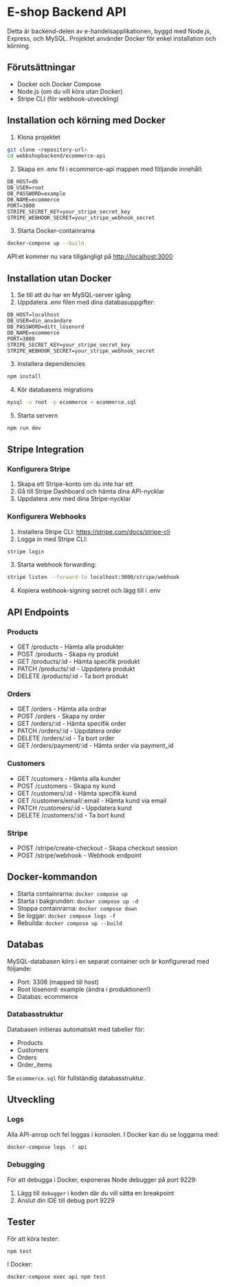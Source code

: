 # E-shop Backend API

Detta är backend-delen av e-handelsapplikationen, byggd med Node.js, Express, och MySQL. Projektet använder Docker för enkel installation och körning.

## Förutsättningar

- Docker och Docker Compose
- Node.js (om du vill köra utan Docker)
- Stripe CLI (för webhook-utveckling)

## Installation och körning med Docker

1. Klona projektet
```bash
git clone <repository-url>
cd webbshopbackend/ecommerce-api
```

2. Skapa en .env fil i ecommerce-api mappen med följande innehåll:
```env
DB_HOST=db
DB_USER=root
DB_PASSWORD=example
DB_NAME=ecommerce
PORT=3000
STRIPE_SECRET_KEY=your_stripe_secret_key
STRIPE_WEBHOOK_SECRET=your_stripe_webhook_secret
```

3. Starta Docker-containrarna
```bash
docker-compose up --build
```

API:et kommer nu vara tillgängligt på [http://localhost:3000](http://localhost:3000)

## Installation utan Docker

1. Se till att du har en MySQL-server igång
2. Uppdatera .env filen med dina databasuppgifter:
```env
DB_HOST=localhost
DB_USER=din_användare
DB_PASSWORD=ditt_lösenord
DB_NAME=ecommerce
PORT=3000
STRIPE_SECRET_KEY=your_stripe_secret_key
STRIPE_WEBHOOK_SECRET=your_stripe_webhook_secret
```

3. Installera dependencies
```bash
npm install
```

4. Kör databasens migrations
```bash
mysql -u root -p ecommerce < ecommerce.sql
```

5. Starta servern
```bash
npm run dev
```

## Stripe Integration

### Konfigurera Stripe

1. Skapa ett Stripe-konto om du inte har ett
2. Gå till Stripe Dashboard och hämta dina API-nycklar
3. Uppdatera .env med dina Stripe-nycklar

### Konfigurera Webhooks

1. Installera Stripe CLI: https://stripe.com/docs/stripe-cli
2. Logga in med Stripe CLI:
```bash
stripe login
```

3. Starta webhook forwarding:
```bash
stripe listen --forward-to localhost:3000/stripe/webhook
```

4. Kopiera webhook-signing secret och lägg till i .env

## API Endpoints

### Products
- GET /products - Hämta alla produkter
- POST /products - Skapa ny produkt
- GET /products/:id - Hämta specifik produkt
- PATCH /products/:id - Uppdatera produkt
- DELETE /products/:id - Ta bort produkt

### Orders
- GET /orders - Hämta alla ordrar
- POST /orders - Skapa ny order
- GET /orders/:id - Hämta specifik order
- PATCH /orders/:id - Uppdatera order
- DELETE /orders/:id - Ta bort order
- GET /orders/payment/:id - Hämta order via payment_id

### Customers
- GET /customers - Hämta alla kunder
- POST /customers - Skapa ny kund
- GET /customers/:id - Hämta specifik kund
- GET /customers/email/:email - Hämta kund via email
- PATCH /customers/:id - Uppdatera kund
- DELETE /customers/:id - Ta bort kund

### Stripe
- POST /stripe/create-checkout - Skapa checkout session
- POST /stripe/webhook - Webhook endpoint

## Docker-kommandon

- Starta containrarna: `docker compose up`
- Starta i bakgrunden: `docker compose up -d`
- Stoppa containrarna: `docker compose down`
- Se loggar: `docker compose logs -f`
- Rebuilda: `docker compose up --build`

## Databas

MySQL-databasen körs i en separat container och är konfigurerad med följande:
- Port: 3306 (mapped till host)
- Root lösenord: example (ändra i produktionen!)
- Databas: ecommerce

### Databasstruktur

Databasen initieras automatiskt med tabeller för:
- Products
- Customers
- Orders
- Order_items

Se `ecommerce.sql` för fullständig databasstruktur.

## Utveckling

### Logs
Alla API-anrop och fel loggas i konsolen. I Docker kan du se loggarna med:
```bash
docker-compose logs -f api
```

### Debugging
För att debugga i Docker, exponeras Node debugger på port 9229:
1. Lägg till `debugger` i koden där du vill sätta en breakpoint
2. Anslut din IDE till debug port 9229

## Tester
För att köra tester:
```bash
npm test
```

I Docker:
```bash
docker-compose exec api npm test

